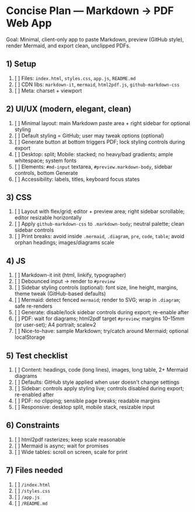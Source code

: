 # Concise Plan — Markdown → PDF Web App

Goal: Minimal, client-only app to paste Markdown, preview (GitHub style), render Mermaid, and export clean, unclipped PDFs.

## 1) Setup
1. [ ] Files: `index.html`, `styles.css`, `app.js`, `README.md`
2. [ ] CDN libs: `markdown-it`, `mermaid`, `html2pdf.js`, `github-markdown-css`
3. [ ] Meta: charset + viewport

## 2) UI/UX (modern, elegant, clean)
1. [ ] Minimal layout: main Markdown paste area + right sidebar for optional styling
2. [ ] Default styling = GitHub; user may tweak options (optional)
3. [ ] Generate button at bottom triggers PDF; lock styling controls during export
4. [ ] Desktop: split; Mobile: stacked; no heavy/bad gradients; ample whitespace; system fonts
5. [ ] Elements: `#md-input` textarea, `#preview.markdown-body`, sidebar controls, bottom Generate
6. [ ] Accessibility: labels, titles, keyboard focus states

## 3) CSS
1. [ ] Layout with flex/grid; editor + preview area; right sidebar scrollable; editor resizable horizontally
2. [ ] Apply `github-markdown-css` to `.markdown-body`; neutral palette; clean sidebar controls
3. [ ] Print breaks: avoid inside `.mermaid`, `.diagram`, `pre`, `code`, `table`; avoid orphan headings; images/diagrams scale

## 4) JS
1. [ ] Markdown-it init (html, linkify, typographer)
2. [ ] Debounced input → render to `#preview`
3. [ ] Sidebar styling controls (optional): font size, line height, margins, theme tweak (GitHub-based defaults)
4. [ ] Mermaid: detect fenced `mermaid`; render to SVG; wrap in `.diagram`; safe re-renders
5. [ ] Generate: disable/lock sidebar controls during export; re-enable after
6. [ ] PDF: wait for diagrams; html2pdf target `#preview`; margins 10–15mm (or user-set); A4 portrait; scale≈2
7. [ ] Nice-to-have: sample Markdown; try/catch around Mermaid; optional localStorage

## 5) Test checklist
1. [ ] Content: headings, code (long lines), images, long table, 2+ Mermaid diagrams
2. [ ] Defaults: GitHub style applied when user doesn't change settings
3. [ ] Sidebar: controls apply styling live; controls disabled during export; re-enabled after
4. [ ] PDF: no clipping; sensible page breaks; readable margins
5. [ ] Responsive: desktop split, mobile stack, resizable input

## 6) Constraints
1. [ ] html2pdf rasterizes; keep scale reasonable
2. [ ] Mermaid is async; wait for promises
3. [ ] Wide tables: scroll on screen, scale for print

## 7) Files needed
1. [ ] `/index.html`
2. [ ] `/styles.css`
3. [ ] `/app.js`
4. [ ] `/README.md`